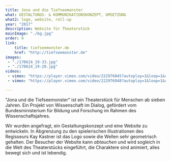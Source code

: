 ```yaml
---
title: Jona und die Tiefseemonster
what: GESTALTUNGS- & KOMMUNIKATIONSKONZEPT, UMSETZUNG
what2: logo, website, roll-up
year: "2017"
description: Website für Theaterstück
mainImage: "./bg.jpg"
order: 9
link: 
    title: tiefseemonster.de
    href: "http://tiefseemonster.de"
images:
 - "./170624_19-33.jpg"
 - "./170624_19-20.jpg"
videos: 
 - vimeo: "https://player.vimeo.com/video/222976845?autoplay=1&loop=1&color=fff"
 - vimeo: "https://player.vimeo.com/video/222976948?autoplay=1&loop=1&color=fff"

---
```


"Jona und die Tiefseemonster" ist ein Theaterstück für Menschen ab sieben Jahren. Ein Projekt von Wissenschaft im Dialog, gefördert vom Bundesministerium für Bildung und Forschung im Rahmen des Wissenschaftsjahres. 

Wir wurden angefragt, ein Gestaltungskonzept und eine Website zu entwickeln. In Abgrenzung zu den spielerischen Illustrationen des Regisseurs Kay Kastner ist das Logo sowie die Wellen sehr geometrisch gehalten. Der Besucher der Website kann _abtauchen_ und wird sogleich in die Welt des Theaterstücks eingeführt, die Charaktere sind animiert, alles bewegt sich und ist lebendig.
